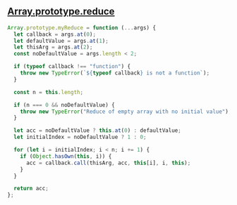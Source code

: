 ## [Array.prototype.reduce](https://bigfrontend.dev/problem/implement-Array-prototype-reduce)

<!-- notecardId: 1739475864628 -->

```js
Array.prototype.myReduce = function (...args) {
  let callback = args.at(0);
  let defaultValue = args.at(1);
  let thisArg = args.at(2);
  const noDefaultValue = args.length < 2;

  if (typeof callback !== "function") {
    throw new TypeError(`${typeof callback} is not a function`);
  }

  const n = this.length;

  if (n === 0 && noDefaultValue) {
    throw new TypeError("Reduce of empty array with no initial value");
  }

  let acc = noDefaultValue ? this.at(0) : defaultValue;
  let initialIndex = noDefaultValue ? 1 : 0;

  for (let i = initialIndex; i < n; i += 1) {
    if (Object.hasOwn(this, i)) {
      acc = callback.call(thisArg, acc, this[i], i, this);
    }
  }

  return acc;
};
```
